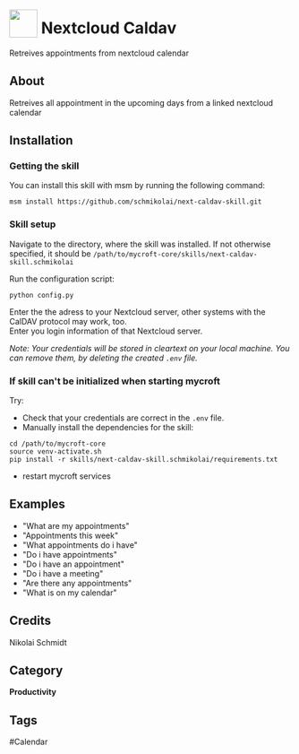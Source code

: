# <img src="https://raw.githack.com/FortAwesome/Font-Awesome/master/svgs/solid/calendar-day.svg" card_color="#0082C9" width="50" height="50" style="vertical-align:bottom"/> Nextcloud Caldav
Retreives appointments from nextcloud calendar

## About
Retreives all appointment in the upcoming days from a linked nextcloud calendar

## Installation

### Getting the skill
You can install this skill with msm by running the following command:
```
msm install https://github.com/schmikolai/next-caldav-skill.git
```

### Skill setup
Navigate to the directory, where the skill was installed. If not otherwise specified, it should be `/path/to/mycroft-core/skills/next-caldav-skill.schmikolai`

Run the configuration script:
```
python config.py
```
Enter the the adress to your Nextcloud server, other systems with the CalDAV protocol may work, too.  
Enter you login information of that Nextcloud server.  

_Note: Your credentials will be stored in cleartext on your local machine. You can remove them, by deleting the created `.env` file._

### If skill can't be initialized when starting mycroft
Try:
- Check that your credentials are correct in the `.env` file.
- Manually install the dependencies for the skill:
```
cd /path/to/mycroft-core
source venv-activate.sh
pip install -r skills/next-caldav-skill.schmikolai/requirements.txt
```
- restart mycroft services

## Examples
* "What are my appointments"
* "Appointments this week"
* "What appointments do i have"
* "Do i have appointments"
* "Do i have an appointment"
* "Do i have a meeting"
* "Are there any appointments"
* "What is on my calendar"

## Credits
Nikolai Schmidt

## Category
**Productivity**

## Tags
#Calendar

